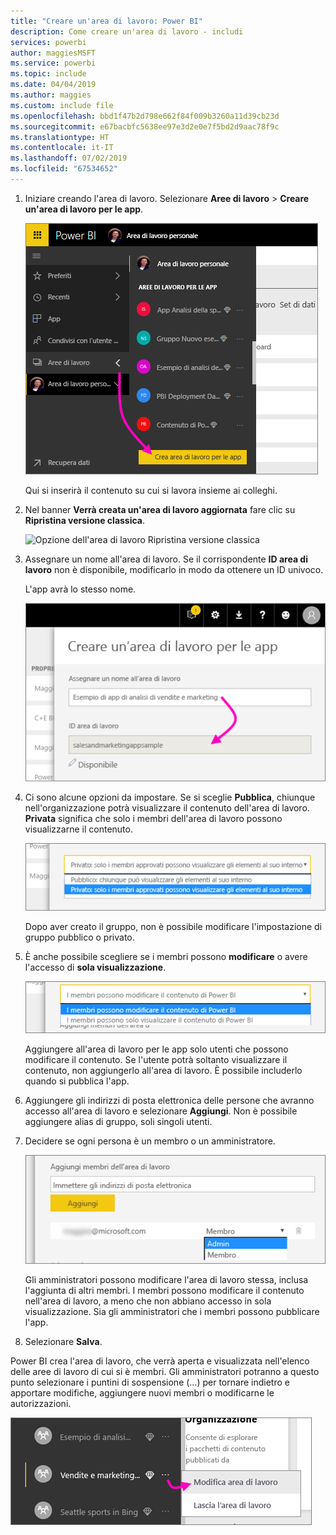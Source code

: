 ```yaml
---
title: "Creare un'area di lavoro: Power BI"
description: Come creare un'area di lavoro - includi
services: powerbi
author: maggiesMSFT
ms.service: powerbi
ms.topic: include
ms.date: 04/04/2019
ms.author: maggies
ms.custom: include file
ms.openlocfilehash: bbd1f47b2d798e662f84f009b3260a11d39cb23d
ms.sourcegitcommit: e67bacbfc5638ee97e3d2e0e7f5bd2d9aac78f9c
ms.translationtype: HT
ms.contentlocale: it-IT
ms.lasthandoff: 07/02/2019
ms.locfileid: "67534652"
---
```

1. Iniziare creando l'area di lavoro. Selezionare **Aree di lavoro** > **Creare un'area di lavoro per le app**. 
   
     ![Crea area di lavoro per le app](media/powerbi-service-create-app-workspace/power-bi-create-app-workspace.png)
   
    Qui si inserirà il contenuto su cui si lavora insieme ai colleghi.

2. Nel banner **Verrà creata un'area di lavoro aggiornata** fare clic su **Ripristina versione classica**. 

    ![Opzione dell'area di lavoro Ripristina versione classica](media/powerbi-service-create-app-workspace/power-bi-revert-classic-workspace.png)

3. Assegnare un nome all'area di lavoro. Se il corrispondente **ID area di lavoro** non è disponibile, modificarlo in modo da ottenere un ID univoco.
   
     L'app avrà lo stesso nome.
   
     ![Denominare l'area di lavoro](media/powerbi-service-create-app-workspace/power-bi-apps-create-workspace-name.png)

3. Ci sono alcune opzioni da impostare. Se si sceglie **Pubblica**, chiunque nell'organizzazione potrà visualizzare il contenuto dell'area di lavoro. **Privata** significa che solo i membri dell'area di lavoro possono visualizzarne il contenuto.
   
     ![Scegliere l'impostazione Privata o Pubblica](media/powerbi-service-create-app-workspace/power-bi-apps-create-workspace-private-public.png)
   
    Dopo aver creato il gruppo, non è possibile modificare l'impostazione di gruppo pubblico o privato.

4. È anche possibile scegliere se i membri possono **modificare** o avere l'accesso di **sola visualizzazione**.
   
     ![Impostare su Modifica o Solo visualizzazione](media/powerbi-service-create-app-workspace/power-bi-apps-create-workspace-members-edit.png)
   
     Aggiungere all'area di lavoro per le app solo utenti che possono modificare il contenuto. Se l'utente potrà soltanto visualizzare il contenuto, non aggiungerlo all'area di lavoro. È possibile includerlo quando si pubblica l'app.

5. Aggiungere gli indirizzi di posta elettronica delle persone che avranno accesso all'area di lavoro e selezionare **Aggiungi**. Non è possibile aggiungere alias di gruppo, soli singoli utenti.

6. Decidere se ogni persona è un membro o un amministratore.
   
     ![Impostare come Membro o Amministratore](media/powerbi-service-create-app-workspace/power-bi-apps-create-workspace-admin.png)
   
    Gli amministratori possono modificare l'area di lavoro stessa, inclusa l'aggiunta di altri membri. I membri possono modificare il contenuto nell'area di lavoro, a meno che non abbiano accesso in sola visualizzazione. Sia gli amministratori che i membri possono pubblicare l'app.

7. Selezionare **Salva**.

Power BI crea l'area di lavoro, che verrà aperta e visualizzata nell'elenco delle aree di lavoro di cui si è membri. Gli amministratori potranno a questo punto selezionare i puntini di sospensione (…) per tornare indietro e apportare modifiche, aggiungere nuovi membri o modificarne le autorizzazioni.

![Modifica area di lavoro](media/powerbi-service-create-app-workspace/power-bi-apps-edit-workspace-ellipsis.png)

